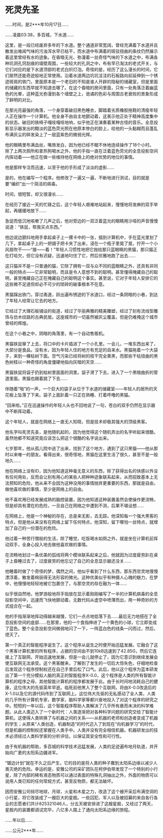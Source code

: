 # 死灵先圣

……时间，是2\*\*\*年10月17日……

……凌晨03:38，多百城，下水道……

这里，是一段已经废弃多年的下水道。整个通道非常宽阔，曾经充满着下水道并且散发出难闻气味的污浊浑水早已枯干，而水道中布满着的斑驳扭曲的条纹仍然展示着这里曾经有水的迹象。在昏暗无光、弥漫着一丝奇怪气味的下水道之中，布满各种坑洞孔窍刮痕的墙壁周围，一些较大的孔洞之中，布有早已淘汰的老式开关，与它们对应的是下水道顶部的老式白炽灯泡。奇怪的是，经历了这么漫长的时间，它们居然还能奇迹般地正常使用。沿着水道两边坑坑洼洼的石板路向前延伸到一个锈迹斑斑的铁门，里面原本是一个老旧的不知是谁人开辟的隐秘的储藏室，但是里面的储藏的东西早就不知道去哪了。在这个昏暗的房间里面，只有一处角落泛着幽蓝色的光晕，这种蓝光弥漫到各个墙壁之上，诡谲的色彩与周围古老衰败的景象形成了鲜明的对比。

在那光亮最强的角落，一个身穿着破旧黑色睡衣，脚踏着劣质橡胶拖鞋的清瘦年轻人正在操作一个计算机。他全身不由自主地颤动着，这表示他正处于精神高度集中的状态。破旧的铁椅子嘎吱嘎吱地响，似乎他正在演奏着某种古怪的音乐。全息投影显示器发出的黯淡的蓝色荧光照在他原本惨白的脸上，给他的一头黏糊而且蓬乱布满灰尘的碎发染上了一层蓝紫色的微弱光辉。

他的眼睛里布满血丝，嘴唇发白，因为他已经不眠不休地连续操作了18个小时。除了上两次厕所和拿热狗喝水之外，他的手指一直在泛着蓝色荧光的全息投影空间内挥动着——他正在做一些维持他在网络上的绝对优势的地位的事情。

他是那样专注而迅速，以至于他的手形成了淡淡的虚影……

是的，他在编写一个程序。他修改了一遍又一遍，不断地进行测试，目的就是要“编织”出一个简洁的病毒。

时间，很短暂，却又很漫长……

在经历了接近一天的忙碌之后，这个年轻人艰难地站起来，慢慢地将发麻的双手举起，再缓缓地放下……

急促而低沉地咳嗽了几声之后，他对旁边的一双泛着蓝光的眼睛用沙哑的声音慢慢说道：“铁鼠，帮我买点东西。”

他边说边颤抖地用手拿起桌子上一摞卡中的一张，插到计算机中，手在蓝光里划了几下，拿起桌子上的一把镊子把卡夹了出来，浸在一个瓶子里晃了晃，拧开一个小风扇吹干——“接——着！”年轻人习惯性地把它抛给那只蓝眼睛的黑猫，那只猫正在打哈欠，但它没有迟疑，迅速地叼住了它，然后优雅地跑了出去……

这只猫并不是一只普通的猫，它除了拥有一双与众不同的蓝眼睛之外，还具有非同一般的特点——它非常聪明，而且是令人意想不到的聪明。甚至懂得掩藏自己的聪明，甚至掩藏自己正在掩藏自己的聪明这个事实。甚至说，它对于年轻人安排它的这些微不足道但却必不可少的琐碎的破事根本不在意。

黑猫蹿出铁门，穿过甬道，跃出遍布锈迹的下水道口，经过一条阴暗的小巷，到达了年轻人经常让它去的地方。

它经过了大理石板铺设的街道，经过了华丽典雅的精美雕塑，经过了刻有流线型雕饰与仿木纹路的古典民居。这座城市的一切虽然被灰尘覆盖，但是仍难掩这个城市曾经的辉煌。

在这个小巷之中，阴暗的角落里，有一个自动售贩机。

黑猫铁鼠窜了上去，将口中的卡片插进了一个小孔里。一会儿，一堆东西出来了，大部分是食品，没有水，因为年轻人住的地方有充足的自来水。黑猫拖着一个大袋子，来到一棵枯树下面。空气污染已经将树的枝干完全熏黑，而那些干枯扭曲的黑色树枝以一种奇怪的角度僵硬地指向灰暗的天空……

黑猫铁鼠将袋子扔到枯树里面面的洞里。袋子滑了下去，进入了一个黑暗曲折的管道里面。黑猫也跟着跳了下去……

伴随着“啪”的一声，一个巨大的袋子从位于下水道的储藏室——年轻人的居所的天花板上坠落了下来。袋子上面趴着一只正在熟睡、打着呼噜的黑猫。

“回来啦。”正在迅速操作的年轻人头也不回地说了一句，苍白的双手仍然在显示器中不断挥动着。

这个年轻人，就是在网络上一直无人知晓，但是技术却极其强大的顶级黑客。

他名字叫死灵先圣，是他随机起的，因为他觉得这个随机弄出的名字听起来很酷，虽然他都不知道究竟应该怎么把这个很酷的名字说出来。

七岁那年，他从孤儿院中逃了出来，找到了这个地方，遇到了这只黑猫——他从那时以来唯一的朋友。看得出来，很奇怪地，黑猫在这里生活了很久，甚至不是一般地久……

他在网络上没有ID，因为他知道这种毫无意义的东西，除了获得出名的快感以外没有任何用处，反而会让别有用心的某些人把种种迹象联系起来，从而招致基本上无法预知的危险，他从来不会因为这种没用的事情抛弃更重要的东西，那就是自由，做他喜欢做的事情，至少是网络上的自由。

他不喜欢用已经发展成熟的脑控装置，因为他知道这种装置虽然会使操作更流畅，但是却具有潜在的危险，一旦自己在网络之中遭到不测，后果不堪设想……

在网络上，他是一个神秘的存在，总是来无影，去无踪。他深知每一个强大黑客的特点，但是他从来没有在网络上留下任何特点，他深知，留下哪怕一丝特点，就增加了自己的一份潜在的危险。

他过着一种苦行僧般的生活，除了睡觉，吃饭喝水如厕之外，就是坐在计算机前挥动双手，全身心投入地去做他喜欢做的事情。

在流畅地划过一条优美的弧线将两个模块联系起来之后，他就因为过度疲劳趴在桌子上昏睡过去了，过度疲劳的他忘记了自己的全息显示器还没关……

他睡着时做了个奇怪的梦，偶然之间，他似乎看到了什么东西，那东西空灵地慢慢漂浮着，散发着绚丽得无法形容的微光。这种优美似乎有种摄人心魄的魅力，在梦中，他慢慢地轻轻地被它包裹住了，与那空灵的存在融为一体……

似乎很自然地，他梦游般地将手指放在显示着刚刚编写了一半的计算机病毒的全息投影空间中，迅速而飞快地颤动着，无数代码从虚空中喷薄而出，用一种奇妙的方式组合在一起。

他的手指渐渐地挥动得越来越慢，它们一点点地低落下去……最后无力地搭在了全息投影空间的底部……在那里，他的一个食指伸进了一个黄色的小球，它立即变成了蓝色。整个全息投影空间微弱地闪了一下，一阵蓝白色的线条一闪而过，然后，熄灭了。

第一个真正的智能程序诞生了。这个程序从诞生之时便开始迅猛发展。它融合了这个黑客计算机里的所有程序，占据的空间由不到10kB迅速到了42.85G，然后它连接上了互联网，开始迅速地发展，但是一会儿就停止了，因为它意识到继续发展会使互联网无法承受。这个黑客醒来，了解到了发生的一切后大惊失色，仔细地检查后发现这个程序控制权还在自己手里后松了口气。此后，他以这个程序为蓝本研发出了第一个充分模拟人脑的真正的智能程序X-0.0，这个程序是人类的所有智能计算机的程序之母，其他智能计算机的程序都发展于此。由于长时间地消耗自己的健康，这位伟大的先驱英年早逝。临死前他黑入了整个互联网，将由X-0.0改造后的X-1.0以及它的源代码传到了互联网上。这位伟大先驱的无私感动了全人类，人类的几乎所有计算机专家，数学家，脑科学家等都兴奋地投入了对这个程序的研究之中。短短的一年以后，这个智能程序帮助人类解决了几乎所有悬而未决的科学难题。从此人类迈入了一个新时代：人类逐渐把对各种科学问题的研究交给了智能计算机，这使得人类转换了与机器之间的关系——从机器的老师和创造者变成了机器的学生；从原来“人类创造，机器制造”的时代迈入了到现在“向机器学习”的时代，但是机器的控制权还掌握在人类手中。人类并没有完全相信机器。机器研发出的技术必须经过人类科学家的分析评估，以保证其安全性和可行性。

由于有机器的帮助，多百城的科学技术迅猛发展，人类的足迹遍布地月轨道，并开始向广袤的太阳系边疆进军。

“镀边计划”就在不久之后产生，它的目的是将人类的种子撒到太阳系边缘以减少人类灭绝的危险。幸运的是，安雅公司的采矿团队在柯伊伯带发现了一个特别的小行星，除了内部的稀有液态物质可以通过表面的特殊孔洞抽出之外，外面的物质可以说用人类已知的任何常规方式，甚至反物质，都无法破坏。

因而安雅公司倾尽地球，月球，火星和木星之力，改造了这个被开采后布满空洞的小行星，将它改装成了一艘巨大的星舰。一些囚犯、军人以及被招募的来自各行各业的志愿者们共计825321046人，分五天被安排进了这艘星舰，又经过了两天，星舰内的装置都调试完毕，八亿多人踏上了通向太阳系边缘的旅程。

……年以后……

……公元2\*\*\*年……

